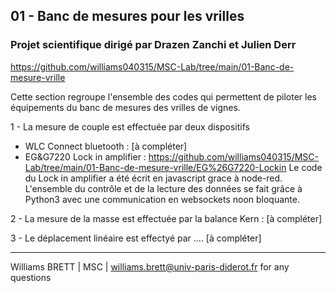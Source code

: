 ## 01 - Banc de mesures pour les vrilles 
### Projet scientifique dirigé par Drazen Zanchi et Julien Derr
https://github.com/williams040315/MSC-Lab/tree/main/01-Banc-de-mesure-vrille

Cette section regroupe l'ensemble des codes qui permettent de piloter les équipements du banc de mesures des vrilles de vignes.

1 - La mesure de couple est effectuée par deux dispositifs
* WLC Connect bluetooth : [à compléter]
* EG&G7220 Lock in amplifier : https://github.com/williams040315/MSC-Lab/tree/main/01-Banc-de-mesure-vrille/EG%26G7220-Lockin
Le code du Lock in amplifier a été écrit en javascript grace à node-red. L'ensemble du contrôle et de la lecture des données se fait grâce à Python3 avec une communication en websockets noon bloquante.

2 - La mesure de la masse est effectuée par la balance Kern : [à compléter]

3 - Le déplacement linéaire est effectyé par .... [à compléter]

------------------------------------------------------------------------------------------------------------------------------------------
Williams BRETT | MSC | williams.brett@univ-paris-diderot.fr for any questions
